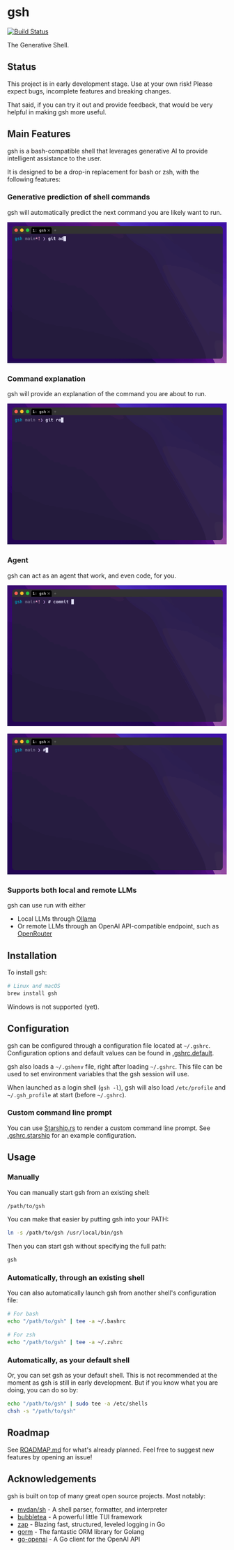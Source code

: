 # gsh

[![Build Status](https://img.shields.io/github/actions/workflow/status/atinylittleshell/gsh/ci.yml?branch=main)](https://github.com/atinylittleshell/gsh/actions)

The Generative Shell.

## Status

This project is in early development stage. Use at your own risk!
Please expect bugs, incomplete features and breaking changes.

That said, if you can try it out and provide feedback,
that would be very helpful in making gsh more useful.

## Main Features

gsh is a bash-compatible shell that leverages generative AI to provide
intelligent assistance to the user.

It is designed to be a drop-in replacement for bash or zsh,
with the following features:

### Generative prediction of shell commands

gsh will automatically predict the next command you are likely want to run.

![Generative Prediction](assets/prediction.gif)

### Command explanation

gsh will provide an explanation of the command you are about to run.

![Command Explanation](assets/explanation.gif)

### Agent

gsh can act as an agent that work, and even code, for you.

![Agent](assets/agent.gif)

![Agent Coding](assets/agent_coding.gif)

### Supports both local and remote LLMs

gsh can use run with either

- Local LLMs through [Ollama](https://ollama.com/)
- Or remote LLMs through an OpenAI API-compatible endpoint, such as [OpenRouter](https://openrouter.ai/)

## Installation

To install gsh:

```bash
# Linux and macOS
brew install gsh
```

Windows is not supported (yet).

## Configuration

gsh can be configured through a configuration file located at `~/.gshrc`.
Configuration options and default values can be found in [.gshrc.default](./.gshrc.default).

gsh also loads a `~/.gshenv` file, right after loading `~/.gshrc`.
This file can be used to set environment variables that the gsh session will use.

When launched as a login shell (`gsh -l`),
gsh will also load `/etc/profile` and `~/.gsh_profile` at start (before `~/.gshrc`).

### Custom command line prompt

You can use [Starship.rs](https://starship.rs/) to render a custom command line prompt.
See [.gshrc.starship](./.gshrc.starship) for an example configuration.

## Usage

### Manually

You can manually start gsh from an existing shell:

```bash
/path/to/gsh
```

You can make that easier by putting gsh into your PATH:

```bash
ln -s /path/to/gsh /usr/local/bin/gsh
```

Then you can start gsh without specifying the full path:

```bash
gsh
```

### Automatically, through an existing shell

You can also automatically launch gsh from another shell's configuration file:

```bash
# For bash
echo "/path/to/gsh" | tee -a ~/.bashrc
```

```bash
# For zsh
echo "/path/to/gsh" | tee -a ~/.zshrc
```

### Automatically, as your default shell

Or, you can set gsh as your default shell.
This is not recommended at the moment as gsh is still in early development.
But if you know what you are doing, you can do so by:

```bash
echo "/path/to/gsh" | sudo tee -a /etc/shells
chsh -s "/path/to/gsh"
```

## Roadmap

See [ROADMAP.md](./ROADMAP.md) for what's already planned.
Feel free to suggest new features by opening an issue!

## Acknowledgements

gsh is built on top of many great open source projects. Most notably:

- [mvdan/sh](https://github.com/mvdan/sh) - A shell parser, formatter, and interpreter
- [bubbletea](https://github.com/charmbracelet/bubbletea) - A powerful little TUI framework
- [zap](https://github.com/uber-go/zap) - Blazing fast, structured, leveled logging in Go
- [gorm](https://github.com/go-gorm/gorm) - The fantastic ORM library for Golang
- [go-openai](https://github.com/sashabaranov/go-openai) - A Go client for the OpenAI API
